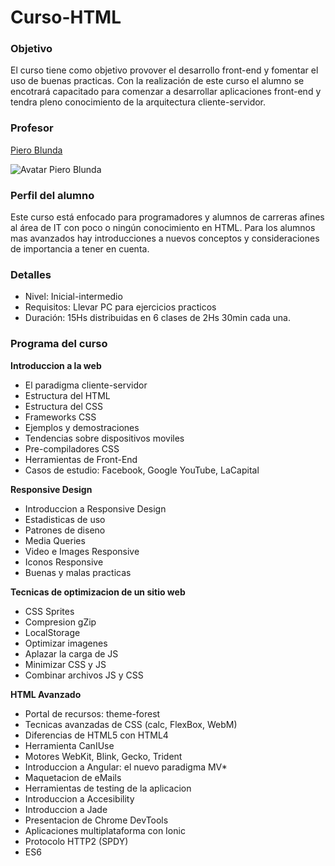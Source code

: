 # Curso-HTML

### Objetivo

El curso tiene como objetivo provover el desarrollo front-end y fomentar el uso de buenas practicas. Con la realización de este curso el alumno se encotrará capacitado para comenzar a desarrollar aplicaciones front-end y tendra pleno conocimiento de la arquitectura cliente-servidor.

### Profesor

[Piero Blunda](https://pieroblunda.github.io/)

![Avatar Piero Blunda](https://avatars0.githubusercontent.com/u/5834891?v=3&s=230)

### Perfil del alumno

Este curso está enfocado para programadores y alumnos de carreras afines al área de IT con poco o ningún conocimiento en HTML. Para los alumnos mas avanzados hay introducciones a nuevos conceptos y consideraciones de importancia a tener en cuenta.

### Detalles

* Nivel: Inicial-intermedio
* Requisitos: Llevar PC para ejercicios practicos
* Duración: 15Hs distribuidas en 6 clases de 2Hs 30min cada una.

### Programa del curso

**Introduccion a la web**
* El paradigma cliente-servidor
* Estructura del HTML
* Estructura del CSS
* Frameworks CSS
* Ejemplos y demostraciones
* Tendencias sobre dispositivos moviles
* Pre-compiladores CSS
* Herramientas de Front-End
* Casos de estudio: Facebook, Google YouTube, LaCapital

**Responsive Design**
* Introduccion a Responsive Design
* Estadisticas de uso
* Patrones de diseno
* Media Queries
* Video e Images Responsive
* Iconos Responsive
* Buenas y malas practicas

**Tecnicas de optimizacion de un sitio web**
* CSS Sprites
* Compresion gZip
* LocalStorage
* Optimizar imagenes
* Aplazar la carga de JS
* Minimizar CSS y JS
* Combinar archivos JS y CSS

**HTML Avanzado**
* Portal de recursos: theme-forest
* Tecnicas avanzadas de CSS (calc, FlexBox, WebM)
* Diferencias de HTML5 con HTML4
* Herramienta CanIUse
* Motores WebKit, Blink, Gecko, Trident
* Introduccion a Angular: el nuevo paradigma MV*
* Maquetacion de eMails
* Herramientas de testing de la aplicacion
* Introduccion a Accesibility
* Introduccion a Jade
* Presentacion de Chrome DevTools
* Aplicaciones multiplataforma con Ionic
* Protocolo HTTP2 (SPDY)
* ES6
